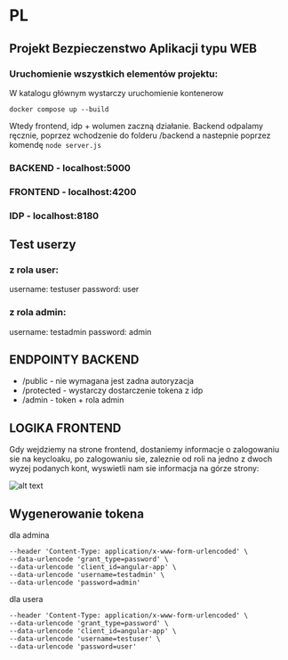 # PL
##  Projekt Bezpieczenstwo Aplikacji typu WEB

### Uruchomienie wszystkich elementów projektu:

W katalogu głównym wystarczy uruchomienie kontenerow

``` docker compose up --build ```

Wtedy frontend, idp + wolumen zaczną działanie.
Backend odpalamy ręcznie, poprzez wchodzenie do folderu /backend
a nastepnie poprzez komendę
``` node server.js ```

### BACKEND - localhost:5000
### FRONTEND - localhost:4200
### IDP - localhost:8180

## Test userzy

### z rola user:
username: testuser
password: user

### z rola admin:
username: testadmin
password: admin

## ENDPOINTY BACKEND

- /public - nie wymagana jest zadna autoryzacja
- /protected - wystarczy dostarczenie tokena z idp
- /admin - token + rola admin

## LOGIKA FRONTEND

Gdy wejdziemy na strone frontend, dostaniemy informacje o zalogowaniu sie na keycloaku, po zalogowaniu sie, zaleznie od roli na jedno z dwoch wyzej podanych kont, wyswietli nam sie informacja na górze strony:

![alt text]({69DACFC6-9BB4-455A-9BEE-D2EDA2CDD82C}.png)

## Wygenerowanie tokena
dla admina

``` curl --location 'http://localhost:8180/realms/projekt-realm/protocol/openid-connect/token' \
--header 'Content-Type: application/x-www-form-urlencoded' \
--data-urlencode 'grant_type=password' \
--data-urlencode 'client_id=angular-app' \
--data-urlencode 'username=testadmin' \
--data-urlencode 'password=admin'
```
dla usera
``` curl --location 'http://localhost:8180/realms/projekt-realm/protocol/openid-connect/token' \
--header 'Content-Type: application/x-www-form-urlencoded' \
--data-urlencode 'grant_type=password' \
--data-urlencode 'client_id=angular-app' \
--data-urlencode 'username=testuser' \
--data-urlencode 'password=user'
```
